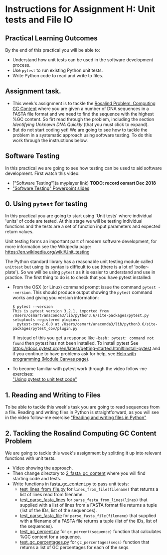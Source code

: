 # Instructions for Assignment H: Unit tests and File IO

## Practical Learning Outcomes
By the end of this practical you will be able to:
* Understand how unit tests can be used in the software development process.
* Use `pytest` to run existing Python unit tests.
* Write Python code to read and write to files.   


## Assignment task.

* This week's assignment is to tackle the [Rosalind Problem:
  Computing GC Content](http://rosalind.info/problems/gc/)
  where you are given a number of DNA sequences in a FASTA file format
  and we need to find the sequence with the highest %GC content.
  So firt read through the problem,
  including the section *Identifying Unknown DNA Quickly* (that you must
  click to expand).
* But do not start coding yet! We are going to see how to tackle the problem
  in a systematic approach using software testing. To do this work through
  the instructions below.

## Software Testing
In this practical we are going to see how testing can be used to
aid software development. First watch this video:
* ["Software Testing"](a myplayer link)  **TODO: record osmart Dec 2018**
* ["Software Testing" Powerpoint slides](
   https://1drv.ms/p/s!AjeHBmwgk7Hto1USV9VWha1ny9jG)

## 0. Using `pytest` for testing
In this practical you are going to start using 'Unit tests'
where individual 'units' of code are tested.
At this stage we will be testing individual functions
and the tests are a set of function input parameters
and expected return values.

Unit testing forms an important part of modern software development,
for more information see the Wikipedia page: 
https://en.wikipedia.org/wiki/Unit_testing

The Python standard library has a reasonable unit testing module called `unittest`
but using its syntax is difficult to use (there is a lot of 'boiler-plate'). So
we will be using `pytest` as it is easier to understand and use in practice. The
first thing to do is to check that you have pytest installed:

* From the OSX (or Linux) command prompt issue the command `pytest --version`.
  This should produce output showing the `pytest` command works and giving you
  version information:
  ```
  $ pytest --version
  This is pytest version 3.2.1, imported from /Users/osmart/anaconda3/lib/python3.6/site-packages/pytest.py
  setuptools registered plugins:
    pytest-cov-2.6.0 at /Users/osmart/anaconda3/lib/python3.6/site-packages/pytest_cov/plugin.py
  ```
  If instead of this you get a response like `-bash: pytest: command not found` then 
  pytest has not been installed. 
  To install pytest See https://docs.pytest.org/en/latest/getting-started.html#install-pytest 
  and if you continue to have problems ask for help, see
  [Help with programming (Module Canvas page)](
  https://canvas.anglia.ac.uk/courses/1490/pages/help-with-programming).

* To become familiar with pytest work through the video follow-me exercises:\
  ["Using pytest to unit test code"](../0_starting_pytest/README.md)

## 1. Reading and Writing to Files

To be able to tackle this week's task you are going to read
sequences from a file.
Reading and writing files in Python is straightforward,
as you will see in the
video follow-me exercise 
["Reading and writing files in Python"](../1_file_io/README.md)

## 2. Tackling the Rosalind Computing GC Content Problem 

We are going to tackle this week's assignment by splitting it up into 
relevant functions with unit tests.

* Video showing the approach.
* Then change directory to [2_fasta_gc_content](../2_fasta_gc_content) where you
  will find starting code and tests. 
* Write functions in [fasta_gc_content.py](
  ../2_fasta_gc_content/fasta_gc_content.py) to pass unit tests:
  * [test_lines_from_file.py](../2_fasta_gc_content/test_lines_from_file.py)
    for `lines_from_file(filename)` that returns a list of lines read from 
    filename.
  * [test_parse_fasta_lines](../2_fasta_gc_content/test_parse_fasta_lines.py)
    for `parse_fasta_from_lines(lines)` that supplied with a list of lines 
    from a FASTA format file returns a tuple (list of the IDs, list of 
    the sequences).
  * [test_parse_fasta_file](../2_fasta_gc_content/test_parse_fasta_file.py)
    for `parse_fasta_file(filename)` that supplied with a filename of a 
    FASTA file returns a tuple (list of the IDs, list of the sequences).
  * [test_gc_percent.py](../2_fasta_gc_content/test_gc_percent.py) 
    for `gc_percent(sequence)` function that calculates %GC content 
    for a sequence.
  * [test_gc_percentages.py](../2_fasta_gc_content/test_gc_percentages.py) 
    for `gc_percentages(seqs)` function that returns a list of GC percentages
    for each of the seqs.
 
